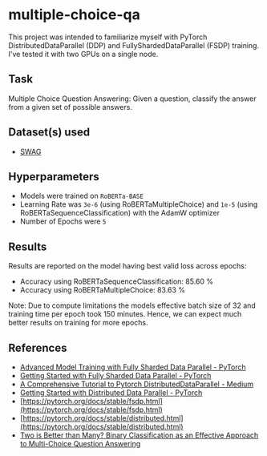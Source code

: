 # multiple-choice-qa

 This project was intended to familiarize myself with PyTorch DistributedDataParallel (DDP) and FullyShardedDataParallel (FSDP) training. I've tested it with two GPUs on a single node.

## Task
Multiple Choice Question Answering: Given a question, classify the answer from a given set of possible answers.

## Dataset(s) used
* [SWAG](https://arxiv.org/abs/1808.05326)

## Hyperparameters

* Models were trained on `RoBERTa-BASE`
* Learning Rate was `3e-6` (using RoBERTaMultipleChoice) and `1e-5` (using RoBERTaSequenceClassification) with the AdamW optimizer
* Number of Epochs were `5`

## Results

Results are reported on the model having best valid loss across epochs:

* Accuracy using RoBERTaSequenceClassification: 85.60 %
* Accuracy using RoBERTaMultipleChoice: 83.63 %

Note: Due to compute limitations the models effective batch size of 32 and training time per epoch took 150 minutes. Hence, we can expect much better results on training for more epochs.

## References
* [Advanced Model Training with Fully Sharded Data Parallel - PyTorch](https://pytorch.org/tutorials/intermediate/FSDP_adavnced_tutorial.html)
* [Getting Started with Fully Sharded Data Parallel - PyTorch](https://pytorch.org/tutorials/intermediate/FSDP_tutorial.html)
* [A Comprehensive Tutorial to Pytorch DistributedDataParallel - Medium](https://medium.com/codex/a-comprehensive-tutorial-to-pytorch-distributeddataparallel-1f4b42bb1b51)
* [Getting Started with Distributed Data Parallel - PyTorch](https://pytorch.org/tutorials/intermediate/ddp_tutorial.html)
* [https://pytorch.org/docs/stable/fsdp.html](https://pytorch.org/docs/stable/fsdp.html)
* [https://pytorch.org/docs/stable/distributed.html](https://pytorch.org/docs/stable/distributed.html)
* [Two is Better than Many? Binary Classification as an Effective Approach to Multi-Choice Question Answering](https://arxiv.org/abs/2210.16495)

 
